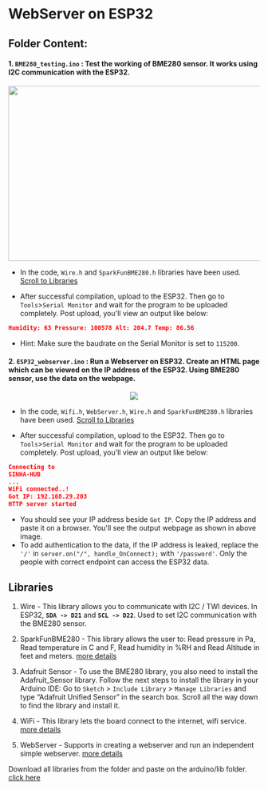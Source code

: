 # WebServer on ESP32

## Folder Content:

####  1. `BME280_testing.ino` : Test the working of BME280 sensor. It works using I2C communication with the ESP32. 
<p align="center">
  <img src="https://i0.wp.com/randomnerdtutorials.com/wp-content/uploads/2019/06/ESP32-bme280_schematic.jpg?resize=768%2C669&quality=100&strip=all&ssl=1png" width="540" height="350"><br>
</p>

- In the code, `Wire.h` and `SparkFunBME280.h` libraries have been used. [Scroll to Libraries](https://github.com/hippyaki/IoT-Workshop-IEEE-RAS-PESU/new/master/WebServer%20on%20ESP32#libraries) 

- After successful compilation, upload to the ESP32. Then go to `Tools`>`Serial Monitor` and wait for the program to be uploaded completely. Post upload, you'll view an output like below: <br>
```json
Humidity: 63 Pressure: 100578 Alt: 204.7 Temp: 86.56
```

- Hint: Make sure the baudrate on the Serial Monitor is set to `115200`.


#### 2. `ESP32_webserver.ino` : Run a Webserver on ESP32. Create an HTML page which can be viewed on the IP address of the ESP32. Using BME280 sensor, use the data on the webpage. 
<p align="center">
  <img src="https://user-images.githubusercontent.com/52236719/137768915-dc954ee5-8118-42b6-a669-3c78c0aa9616.png"><br>
</p>

- In the code, `Wifi.h`, `WebServer.h`, `Wire.h` and `SparkFunBME280.h` libraries have been used. [Scroll to Libraries](https://github.com/hippyaki/IoT-Workshop-IEEE-RAS-PESU/new/master/WebServer%20on%20ESP32#libraries)

- After successful compilation, upload to the ESP32. Then go to `Tools`>`Serial Monitor` and wait for the program to be uploaded completely. Post upload, you'll view an output like below: <br>
```json
Connecting to 
SINHA-HUB
...
WiFi connected..!
Got IP: 192.168.29.203  
HTTP server started
```
- You should see your IP address beside `Got IP`. Copy the IP address and paste it on a browser. You'll see the output webpage as shown in above image.
- To add authentication to the data, if the IP address is leaked, replace the `'/'` in ```server.on("/", handle_OnConnect);``` with `'/password'`. Only the people with correct endpoint can access the ESP32 data.


## Libraries

1. Wire - This library allows you to communicate with I2C / TWI devices. In ESP32, **`SDA -> D21`** and **`SCL -> D22`**. Used to set I2C communication with the BME280 sensor.
2. SparkFunBME280 - This library allows the user to: Read pressure in Pa, Read temperature in C and F, Read humidity in %RH and Read Altitude in feet and meters. [more details](https://github.com/sparkfun/SparkFun_BME280_Arduino_Library)
3. Adafruit Sensor - To use the BME280 library, you also need to install the Adafruit_Sensor library. Follow the next steps to install the library in your Arduino IDE:
Go to `Sketch` > `Include Library` > `Manage Libraries` and type “Adafruit Unified Sensor” in the search box. Scroll all the way down to find the library and install it.

4. WiFi - This library lets the board connect to the internet, wifi service. [more details](https://www.arduino.cc/en/Reference/WiFi)
5. WebServer - Supports in creating a webserver and run an independent simple webserver. [more details](https://github.com/espressif/arduino-esp32/tree/master/libraries/WebServer)

Download all libraries from the folder and paste on the arduino/lib folder. [click here](https://download-directory.github.io?url=https://github.com/hippyaki/IoT-Workshop-IEEE-RAS-PESU/tree/master/WebServer%20on%20ESP32/libraries)
